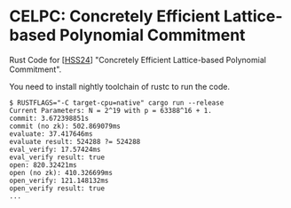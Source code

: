 # CELPC: Concretely Efficient Lattice-based Polynomial Commitment

Rust Code for [[HSS24](https://eprint.iacr.org/2024/306)] "Concretely Efficient Lattice-based Polynomial Commitment".

You need to install nightly toolchain of rustc to run the code.
```
$ RUSTFLAGS="-C target-cpu=native" cargo run --release
Current Parameters: N = 2^19 with p = 63388^16 + 1.
commit: 3.672398851s
commit (no zk): 502.869079ms
evaluate: 37.417646ms
evaluate result: 524288 ?= 524288
eval_verify: 17.57424ms
eval_verify result: true
open: 820.32421ms
open (no zk): 410.326699ms
open_verify: 121.148132ms
open_verify result: true
...
```
